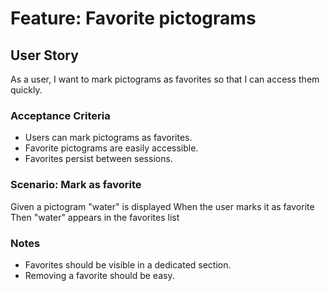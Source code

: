 # Feature: Favorite pictograms

## User Story

As a user, I want to mark pictograms as favorites so that I can access them quickly.

### Acceptance Criteria

- Users can mark pictograms as favorites.
- Favorite pictograms are easily accessible.
- Favorites persist between sessions.

### Scenario: Mark as favorite

Given a pictogram "water" is displayed
When the user marks it as favorite
Then "water" appears in the favorites list

### Notes

- Favorites should be visible in a dedicated section.
- Removing a favorite should be easy.
